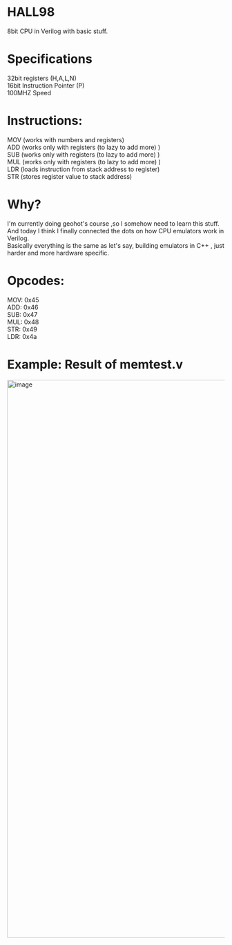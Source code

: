 # HALL98
8bit CPU in Verilog with basic stuff.


<h1>Specifications</h1>
32bit registers (H,A,L,N)<br>
16bit Instruction Pointer (P)<br>
100MHZ Speed

<h1>Instructions: </h1>
MOV (works with numbers and registers)
<br>
ADD (works only with registers (to lazy to add more) ) 
<br>
SUB (works only with registers (to lazy to add more) )
<br>
MUL (works only with registers (to lazy to add more) )
<br>
LDR (loads instruction from stack address to register)
<br>
STR (stores register value to stack address)

<br>

<h1>Why? </h1>
I'm currently doing geohot's course ,so I somehow need to learn this stuff.
<br>
And today I think I finally connected the dots on how CPU emulators work in Verilog.
<br>
Basically everything is the same as let's say, building emulators in C++ , just harder and more hardware specific.
<h1> Opcodes: </h1>
MOV: 0x45
<br>
ADD: 0x46
<br>
SUB: 0x47
<br>
MUL: 0x48
<br>
STR: 0x49
<br>
LDR: 0x4a
<br>
<h1>Example: Result of memtest.v </h1>
<img width="1293" alt="image" src="https://user-images.githubusercontent.com/59802817/174687095-c39d0236-cee4-4e6e-8292-72bc277e5a4e.png">


